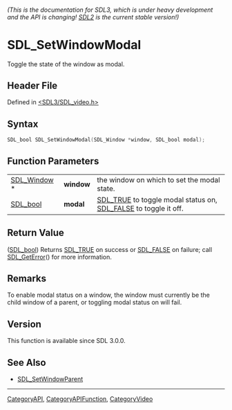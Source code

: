 ###### (This is the documentation for SDL3, which is under heavy development and the API is changing! [SDL2](https://wiki.libsdl.org/SDL2/) is the current stable version!)
# SDL_SetWindowModal

Toggle the state of the window as modal.

## Header File

Defined in [<SDL3/SDL_video.h>](https://github.com/libsdl-org/SDL/blob/main/include/SDL3/SDL_video.h)

## Syntax

```c
SDL_bool SDL_SetWindowModal(SDL_Window *window, SDL_bool modal);
```

## Function Parameters

|                            |            |                                                                                          |
| -------------------------- | ---------- | ---------------------------------------------------------------------------------------- |
| [SDL_Window](SDL_Window) * | **window** | the window on which to set the modal state.                                              |
| [SDL_bool](SDL_bool)       | **modal**  | [SDL_TRUE](SDL_TRUE) to toggle modal status on, [SDL_FALSE](SDL_FALSE) to toggle it off. |

## Return Value

([SDL_bool](SDL_bool)) Returns [SDL_TRUE](SDL_TRUE) on success or
[SDL_FALSE](SDL_FALSE) on failure; call [SDL_GetError](SDL_GetError)() for
more information.

## Remarks

To enable modal status on a window, the window must currently be the child
window of a parent, or toggling modal status on will fail.

## Version

This function is available since SDL 3.0.0.

## See Also

- [SDL_SetWindowParent](SDL_SetWindowParent)

----
[CategoryAPI](CategoryAPI), [CategoryAPIFunction](CategoryAPIFunction), [CategoryVideo](CategoryVideo)

